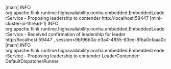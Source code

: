 [main] INFO org.apache.flink.runtime.highavailability.nonha.embedded.EmbeddedLeaderService - Proposing leadership to contender http://localhost:59447
[mini-cluster-io-thread-1] INFO org.apache.flink.runtime.highavailability.nonha.embedded.EmbeddedLeaderService - Received confirmation of leadership for leader http://localhost:59447 , session=9bf96b0a-e3a4-4855-83ee-8fba0cfaaa0c
[main] INFO org.apache.flink.runtime.highavailability.nonha.embedded.EmbeddedLeaderService - Proposing leadership to contender LeaderContender: DefaultDispatcherRunner